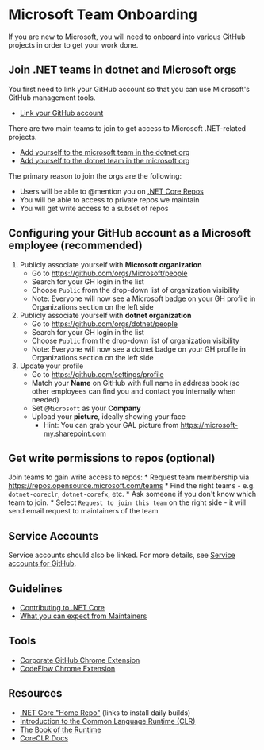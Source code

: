 # Microsoft Team Onboarding

If you are new to Microsoft, you will need to onboard into various GitHub projects in order to get your work done.

## Join .NET teams in dotnet and Microsoft orgs

You first need to link your GitHub account so that you can use Microsoft's GitHub management tools.

* [Link your GitHub account](https://repos.opensource.microsoft.com/link)

There are two main teams to join to get access to Microsoft .NET-related projects.

* [Add yourself to the microsoft team in the dotnet org](https://repos.opensource.microsoft.com/dotnet/teams/microsoft/join/)
* [Add yourself to the dotnet team in the microsoft org](https://repos.opensource.microsoft.com/Microsoft/teams/dotnet/join/)

The primary reason to join the orgs are the following: 

* Users will be able to @mention you on [.NET Core Repos](https://github.com/dotnet/core/blob/master/Documentation/core-repos.md)
* You will be able to access to private repos we maintain
* You will get write access to a subset of repos

## Configuring your GitHub account as a Microsoft employee (recommended)

1. Publicly associate yourself with **Microsoft organization**
    * Go to https://github.com/orgs/Microsoft/people
    * Search for your GH login in the list
    * Choose `Public` from the drop-down list of organization visibility
    * Note: Everyone will now see a Microsoft badge on your GH profile in Organizations section on the left side
2. Publicly associate yourself with **dotnet organization**
    * Go to https://github.com/orgs/dotnet/people
    * Search for your GH login in the list
    * Choose `Public` from the drop-down list of organization visibility
    * Note: Everyone will now see a dotnet badge on your GH profile in Organizations section on the left side
3. Update your profile
    * Go to https://github.com/settings/profile
    * Match your **Name** on GitHub with full name in address book (so other employees can find you and contact you internally when needed)
    * Set `@Microsoft` as your **Company**
    * Upload your **picture**, ideally showing your face
        * Hint: You can grab your GAL picture from https://microsoft-my.sharepoint.com

## Get write permissions to repos (optional)

Join teams to gain write access to repos:
    * Request team membership via https://repos.opensource.microsoft.com/teams
    * Find the right teams - e.g. `dotnet-coreclr`, `dotnet-corefx`, etc.
    * Ask someone if you don't know which team to join.
    * Select `Request to join this team` on the right side - it will send email request to maintainers of the team

## Service Accounts

Service accounts should also be linked. For more details, see [Service accounts for GitHub](https://docs.opensource.microsoft.com/github/service-accounts.html).


## Guidelines

* [Contributing to .NET Core](https://github.com/dotnet/coreclr/blob/master/Documentation/project-docs/contributing.md)
* [What you can expect from Maintainers](https://github.com/dotnet/core/blob/master/Documentation/contributing/maintainers.md)


## Tools

* [Corporate GitHub Chrome Extension](https://repos.opensource.microsoft.com/settings/security/tokens/extension)
* [CodeFlow Chrome Extension](https://chrome.google.com/webstore/detail/codeflow/aphnoipocoffpdafmiidfmaiadhilelm)


## Resources

* [.NET Core "Home Repo"](https://github.com/dotnet/core) (links to install daily builds)
* [Introduction to the Common Language Runtime (CLR)](https://github.com/dotnet/coreclr/blob/master/Documentation/botr/intro-to-clr.md)
* [The Book of the Runtime](https://github.com/dotnet/coreclr/blob/master/Documentation/botr/README.md)
* [CoreCLR Docs](https://github.com/dotnet/coreclr/tree/master/Documentation)
